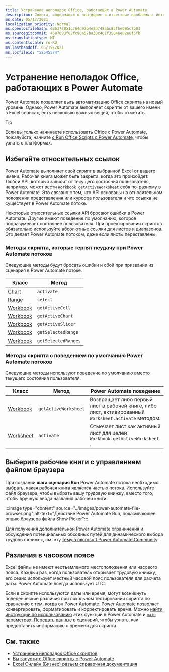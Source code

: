 ```yaml
---
title: Устранение неполадок Office, работающих в Power Automate
description: Советы, информация о платформе и известные проблемы с интеграцией между Office и Power Automate.
ms.date: 05/17/2021
localization_priority: Normal
ms.openlocfilehash: e26378051c764d97b4e8d748abc85fbe095c7b03
ms.sourcegitcommit: 4687693f02fc90a57ba30c461f35046e02e6f5fb
ms.translationtype: MT
ms.contentlocale: ru-RU
ms.lasthandoff: 05/19/2021
ms.locfileid: "52545574"
---
```

# <a name="troubleshoot-office-scripts-running-in-power-automate"></a>Устранение неполадок Office, работающих в Power Automate

Power Automate позволяет выть автоматизацию Office скрипта на новый уровень. Однако, Power Automate выполняет скрипты от вашего имени в Excel сеансах, есть несколько важных вещей, чтобы отметить.

> [!TIP]
> Если вы только начинаете использовать Office с Power Automate, пожалуйста, начните [с Run Office Scripts с Power Automate,](../develop/power-automate-integration.md) чтобы узнать о платформах.

## <a name="avoid-relative-references"></a>Избегайте относительных ссылок

Power Automate выполняет свой скрипт в выбранной Excel от вашего имени. Рабочая книга может быть закрыта, когда это произойдет. Любой API, который зависит от текущего состояния пользователя, например, может вести `Workbook.getActiveWorksheet` себя по-разному в Power Automate. Это связано с тем, что API основаны на относительном положении представления или курсора пользователя и что ссылка не существует в Power Automate потоке.

Некоторые относительные ссылки API бросают ошибки в Power Automate. Другие имеют поведение по умолчанию, которое подразумевает состояние пользователя. При проектировании скриптов обязательно используйте абсолютные ссылки для листов и диапазонов. Это делает Power Automate потоком, даже если листы переставлены.

### <a name="script-methods-that-fail-when-run-power-automate-flows"></a>Методы скрипта, которые терпят неудачу при Power Automate потоков

Следующие методы будут бросать ошибки и сбой при призвании из сценария в Power Automate потоке.

| Класс | Метод |
|--|--|
| [Chart](/javascript/api/office-scripts/excelscript/excelscript.chart) | `activate` |
| [Range](/javascript/api/office-scripts/excelscript/excelscript.range) | `select` |
| [Workbook](/javascript/api/office-scripts/excelscript/excelscript.workbook) | `getActiveCell` |
| [Workbook](/javascript/api/office-scripts/excelscript/excelscript.workbook) | `getActiveChart` |
| [Workbook](/javascript/api/office-scripts/excelscript/excelscript.workbook) | `getActiveSlicer` |
| [Workbook](/javascript/api/office-scripts/excelscript/excelscript.workbook) | `getSelectedRange` |
| [Workbook](/javascript/api/office-scripts/excelscript/excelscript.workbook) | `getSelectedRanges` |

### <a name="script-methods-with-a-default-behavior-in-power-automate-flows"></a>Методы скрипта с поведением по умолчанию Power Automate потоков

Следующие методы используют поведение по умолчанию вместо текущего состояния пользователя.

| Класс | Метод | Power Automate поведение |
|--|--|--|
| [Workbook](/javascript/api/office-scripts/excelscript/excelscript.workbook) | `getActiveWorksheet` | Возвращает либо первый лист в рабочей книге, либо лист, активированный `Worksheet.activate` методом. |
| [Worksheet](/javascript/api/office-scripts/excelscript/excelscript.worksheet) | `activate` | Отмечает лист как активный лист для целей `Workbook.getActiveWorksheet` . |

## <a name="select-workbooks-with-the-file-browser-control"></a>Выберите рабочие книги с управлением файлом браузера

При создании **шага сценария Run** Power Automate потока необходимо выбрать, какая рабочая книга является частью потока. Используйте файл браузера, чтобы выбрать вашу трудовую книжку, вместо того, чтобы вручную ввода названия рабочей книги.

:::image type="content" source="../images/power-automate-file-browser.png" alt-text="Действие Power Automate Run, показывающее опцию браузера файла Show Picker":::

Для получения дополнительной Power Automate ограничения и обсуждения потенциальных обходных путей для динамического выбора трудовых книжек, см. эту [тему в microsoft Power Automate Community](https://powerusers.microsoft.com/t5/Power-Automate-Ideas/Allow-for-dynamic-quot-file-quot-value-for-excel-quot-get-a-row/idi-p/103091#).

## <a name="time-zone-differences"></a>Различия в часовом поясе

Excel файлы не имеют неотъемлемого местоположения или часового пояса. Каждый раз, когда пользователь открывает трудовую книжку, его сеанс использует местный часовой пояс пользователя для расчета даты. Power Automate всегда использует UTC.

Если в скрипте используются даты или время, могут возникнуть поведенческие различия при локальном тестировании скрипта по сравнению с тем, когда он Power Automate. Power Automate позволяет конвертировать, форматировать и корректировать время. Можно [найти инструкции по использованию](https://flow.microsoft.com/blog/working-with-dates-and-times/) этих функций в Power Automate и [ `main` параметрах: Передать данные](../develop/power-automate-integration.md#main-parameters-pass-data-to-a-script) в сценарий, чтобы узнать, как предоставить информацию о времени для скрипта.

## <a name="see-also"></a>См. также

- [Устранение неполадок Office скриптов](troubleshooting.md)
- [Вы запустите Office скрипты с Power Automate](../develop/power-automate-integration.md)
- [Excel Онлайн (Бизнес) разъем справочная документация](/connectors/excelonlinebusiness/)
